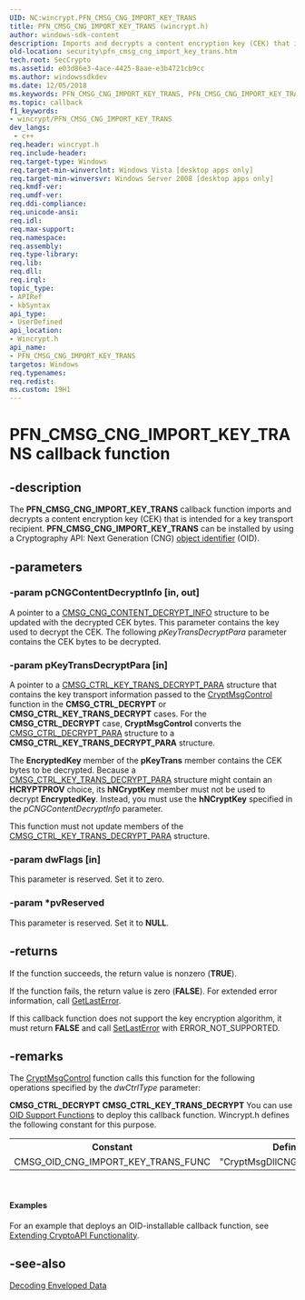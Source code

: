 ```yaml
---
UID: NC:wincrypt.PFN_CMSG_CNG_IMPORT_KEY_TRANS
title: PFN_CMSG_CNG_IMPORT_KEY_TRANS (wincrypt.h)
author: windows-sdk-content
description: Imports and decrypts a content encryption key (CEK) that is intended for a key transport recipient.
old-location: security\pfn_cmsg_cng_import_key_trans.htm
tech.root: SecCrypto
ms.assetid: e03d86e3-4ace-4425-8aae-e3b4721cb9cc
ms.author: windowssdkdev
ms.date: 12/05/2018
ms.keywords: PFN_CMSG_CNG_IMPORT_KEY_TRANS, PFN_CMSG_CNG_IMPORT_KEY_TRANS callback, PFN_CMSG_CNG_IMPORT_KEY_TRANS callback function [Security], security.pfn_cmsg_cng_import_key_trans, wincrypt/PFN_CMSG_CNG_IMPORT_KEY_TRANS
ms.topic: callback
f1_keywords:
- wincrypt/PFN_CMSG_CNG_IMPORT_KEY_TRANS
dev_langs:
 - c++
req.header: wincrypt.h
req.include-header: 
req.target-type: Windows
req.target-min-winverclnt: Windows Vista [desktop apps only]
req.target-min-winversvr: Windows Server 2008 [desktop apps only]
req.kmdf-ver: 
req.umdf-ver: 
req.ddi-compliance: 
req.unicode-ansi: 
req.idl: 
req.max-support: 
req.namespace: 
req.assembly: 
req.type-library: 
req.lib: 
req.dll: 
req.irql: 
topic_type:
- APIRef
- kbSyntax
api_type:
- UserDefined
api_location:
- Wincrypt.h
api_name:
- PFN_CMSG_CNG_IMPORT_KEY_TRANS
targetos: Windows
req.typenames: 
req.redist: 
ms.custom: 19H1
---
```


# PFN_CMSG_CNG_IMPORT_KEY_TRANS callback function


## -description


The <b>PFN_CMSG_CNG_IMPORT_KEY_TRANS</b> callback function imports and decrypts a content encryption key (CEK) that is intended for a key transport recipient. <b>PFN_CMSG_CNG_IMPORT_KEY_TRANS</b> can be installed by using a Cryptography API: Next Generation (CNG) <a href="https://docs.microsoft.com/windows/desktop/SecGloss/o-gly">object identifier</a> (OID).


## -parameters




### -param pCNGContentDecryptInfo [in, out]

A pointer to a <a href="https://docs.microsoft.com/windows/desktop/api/wincrypt/ns-wincrypt-cmsg_cng_content_decrypt_info">CMSG_CNG_CONTENT_DECRYPT_INFO</a> structure to be updated with the decrypted CEK bytes. This parameter contains the key used to decrypt the CEK.
The following <i>pKeyTransDecryptPara</i> parameter contains the 	CEK bytes to be decrypted.


### -param pKeyTransDecryptPara [in]

A pointer to a <a href="https://docs.microsoft.com/windows/desktop/api/wincrypt/ns-wincrypt-cmsg_ctrl_key_trans_decrypt_para">CMSG_CTRL_KEY_TRANS_DECRYPT_PARA</a> structure that contains the key transport information passed to the <a href="https://docs.microsoft.com/windows/desktop/api/wincrypt/nf-wincrypt-cryptmsgcontrol">CryptMsgControl</a> function in the <b>CMSG_CTRL_DECRYPT</b> or <b>CMSG_CTRL_KEY_TRANS_DECRYPT</b> cases. For the <b>CMSG_CTRL_DECRYPT</b> case, <b>CryptMsgControl</b> converts the <a href="https://docs.microsoft.com/windows/desktop/api/wincrypt/ns-wincrypt-cmsg_ctrl_decrypt_para">CMSG_CTRL_DECRYPT_PARA</a> structure to a <b>CMSG_CTRL_KEY_TRANS_DECRYPT_PARA</b> structure. 

The
<b>EncryptedKey</b> member of the <b>pKeyTrans</b> member contains the CEK bytes to be decrypted. Because a 
<a href="https://docs.microsoft.com/windows/desktop/api/wincrypt/ns-wincrypt-cmsg_ctrl_key_trans_decrypt_para">CMSG_CTRL_KEY_TRANS_DECRYPT_PARA</a> structure might contain an <b>HCRYPTPROV</b> choice, its <b>hNCryptKey</b> member must not be used to decrypt <b>EncryptedKey</b>. Instead, you must use the <b>hNCryptKey</b> specified in the <i>pCNGContentDecryptInfo</i> parameter.


This function must not update members of the  <a href="https://docs.microsoft.com/windows/desktop/api/wincrypt/ns-wincrypt-cmsg_ctrl_key_trans_decrypt_para">CMSG_CTRL_KEY_TRANS_DECRYPT_PARA</a> structure.


### -param dwFlags [in]

This parameter is reserved. Set it to zero.


### -param *pvReserved

This parameter is reserved. Set it to <b>NULL</b>.


## -returns



If the function succeeds, the return value is nonzero (<b>TRUE</b>).

If the function fails, the return value is zero (<b>FALSE</b>). For extended error information, call <a href="https://docs.microsoft.com/windows/desktop/api/errhandlingapi/nf-errhandlingapi-getlasterror">GetLastError</a>.



If this callback function does not support the key encryption algorithm, it must return <b>FALSE</b> and call <a href="https://docs.microsoft.com/windows/desktop/api/errhandlingapi/nf-errhandlingapi-setlasterror">SetLastError</a> with ERROR_NOT_SUPPORTED.





## -remarks



The <a href="https://docs.microsoft.com/windows/desktop/api/wincrypt/nf-wincrypt-cryptmsgcontrol">CryptMsgControl</a> function calls this function for the following operations specified by the <i>dwCtrlType</i> parameter:

<b>CMSG_CTRL_DECRYPT</b>
<b>CMSG_CTRL_KEY_TRANS_DECRYPT</b>
You can use <a href="https://docs.microsoft.com/windows/desktop/SecCrypto/cryptography-functions">OID Support Functions</a> to deploy this callback function. Wincrypt.h defines the following constant for this purpose.

<table>
<tr>
<th>Constant</th>
<th>Definition</th>
</tr>
<tr>
<td>CMSG_OID_CNG_IMPORT_KEY_TRANS_FUNC</td>
<td>"CryptMsgDllCNGImportKeyTrans"</td>
</tr>
</table>
 


#### Examples

For an example that deploys an OID-installable callback function, see <a href="https://docs.microsoft.com/windows/desktop/SecCrypto/extending-cryptoapi-functionality">Extending CryptoAPI Functionality</a>.

<div class="code"></div>



## -see-also




<a href="https://docs.microsoft.com/windows/desktop/SecCrypto/decoding-enveloped-data">Decoding Enveloped Data</a>
 

 

